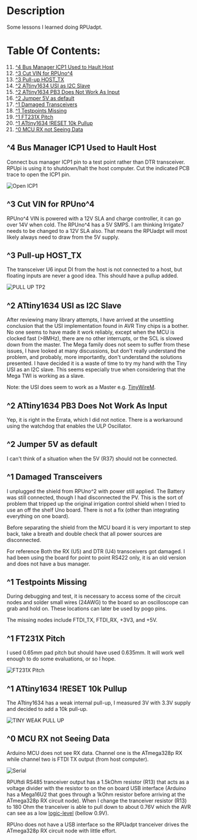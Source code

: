 # Description

Some lessons I learned doing RPUadpt.

# Table Of Contents:

11. [^4 Bus Manager ICP1 Used to Hault Host](#4-bus-nanager-icp1-used-to-hault-host)
10. [^3 Cut VIN for RPUno^4](#3-cut-vin-for-rpuno4)
9. [^3 Pull-up HOST_TX](#3-pull-up-host_tx)
8. [^2 ATtiny1634 USI as I2C Slave](#2-attiny1634-usi-as-i2c-slave)
7. [^2 ATtiny1634 PB3 Does Not Work As Input](#2-attiny1634-pb3-does-not-work-as-input)
6. [^2 Jumper 5V as default](#2-jumper-5v-as-default)
5. [^1 Damaged Transceivers](#1-damaged-transceivers)
4. [^1 Testpoints Missing](#1-testpoints-missing)
3. [^1 FT231X Pitch](#1-ft231x-pitch)
2. [^1 ATtiny1634 !RESET 10k Pullup](#1-attiny1634-reset-10k-pullup)
1. [^0 MCU RX not Seeing Data](#0-mcu-rx-not-seeing-data)


## ^4 Bus Manager ICP1 Used to Hault Host

Connect bus manager ICP1 pin to a test point rather than DTR transceiver. RPUpi is using it to shutdown/halt the host computer. Cut the indicated PCB trace to open the ICP1 pin.

![Open ICP1](./14226^4_OpenICP1.png "Open ICP1")


## ^3 Cut VIN for RPUno^4

RPUno^4 VIN is powered with a 12V SLA and charge controller, it can go over 14V when cold. The RPUno^4 has a 5V SMPS. I am thinking Irrigate7 needs to be changed to a 12V SLA also. That means the RPUadpt will most likely always need to draw from the 5V supply.  


## ^3 Pull-up HOST_TX

The transceiver U6 input DI from the host is not connected to a host, but floating inputs are never a good idea. This should have a pullup added.

![PULL UP TP2](./14226^3PullUp10kTP2.jpg "PULL UP TP2")


## ^2 ATtiny1634 USI as I2C Slave

After reviewing many library attempts, I have arrived at the unsettling conclusion that the USI implementation found in AVR Tiny chips is a bother. No one seems to have made it work reliably, except when the MCU is clocked fast (>8MHz), there are no other interrupts, or the SCL is slowed down from the master. The Mega family does not seem to suffer from these issues, I have looked at many discussions, but don't really understand the problem, and probably, more importantly, don't understand the solutions presented. I have decided it is a waste of time to try my hand with the Tiny USI as an I2C slave. This seems especially true when considering that the Mega TWI is working as a slave.

Note: the USI does seem to work as a Master e.g. [TinyWireM].

[TinyWireM]: https://github.com/adafruit/TinyWireM


## ^2 ATtiny1634 PB3 Does Not Work As Input

Yep, it is right in the Errata, which I did not notice. There is a workaround using the watchdog that enables the ULP Oscillator. 


## ^2 Jumper 5V as default

I can't think of a situation when the 5V (R37) should not be connected.


## ^1 Damaged Transceivers

I unplugged the shield from RPUno^2 with power still applied. The Battery was still connected, though I had disconnected the PV. This is the sort of problem that tripped up the original irrigation control shield when I tried to use an off the shelf Uno board. There is not a fix (other than integrating everything on one board).
    
Before separating the shield from the MCU board it is very important to step back, take a breath and double check that all power sources are disconnected. 
    
For reference Both the RX (U5) and DTR (U4) transceivers got damaged. I had been using the board for point to point RS422 only, it is an old version and does not have a bus manager.


## ^1 Testpoints Missing

During debugging and test, it is necessary to access some of the circuit nodes and solder small wires (24AWG) to the board so an oscilloscope can grab and hold on. These locations can later be used by pogo pins. 
        
The missing nodes include FTDI_TX, FTDI_RX, +3V3, and +5V.


## ^1 FT231X Pitch

I used 0.65mm pad pitch but should have used 0.635mm. It will work well enough to do some evaluations, or so I hope.

![FT231X Pitch](./14226^1FT231XPitchIs0,65mmButNeedsToBe0,635mm.jpg "FT231X Pitch")


## ^1 ATtiny1634 !RESET 10k Pullup

The ATtiny1634 has a weak internal pull-up, I measured 3V with 3.3V supply and decided to add a 10k pull-up.

![TINY WEAK PULL UP](./14226^1ATTINY1634Rneeds10kPullUpOnReset.jpg "TINY WEAK PULL UP")


## ^0 MCU RX not Seeing Data

Arduino MCU does not see RX data. Channel one is the ATmega328p RX while channel two is FTDI TX output (from host computer). 

![Serial](./14226^0_SerialDecodeFromRS485.jpg "Serial")

RPUftdi RS485 tranceiver output has a 1.5kOhm resistor (R13) that acts as a voltage divider with the resistor to on the on board USB interface  (Arduino has a Mega16U2 that goes through a 1kOhm resistor before arriving at the ATmega328p RX circuit node). When I change the tranceiver resistor (R13) to 180 Ohm the tranceiver is able to pull down to about 0.76V which the AVR can see as a low [logic-level] (bellow 0.9V). 

[logic-level]: https://learn.sparkfun.com/tutorials/logic-levels

RPUno does not have a USB interface so the RPUadpt tranceiver drives the ATmega328p RX circuit node with little effort.
